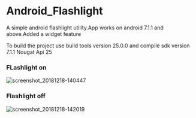 # Android_Flashlight
A simple android flashlight utility.App works on android 7.1.1 and above.Added a widget feature

To build the project use build tools version 25.0.0 and compile sdk version 7.1.1 Nougat Api 25

 ###  FLashlight on
 
 
![screenshot_20181218-140447](https://user-images.githubusercontent.com/17122386/50151648-89374800-02d2-11e9-9c7c-dcf4b27b9453.png)
 ### Flashlight off
 

![screenshot_20181218-142019](https://user-images.githubusercontent.com/17122386/50151654-8b99a200-02d2-11e9-91bb-d03f5f48665e.png)

